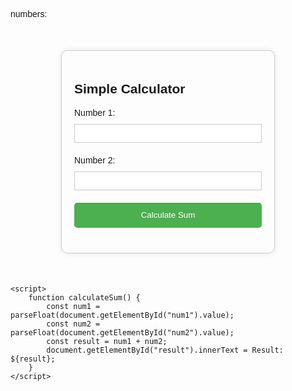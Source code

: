 numbers:
<!DOCTYPE html>
<html>
<head>
    <title>Simple Calculator</title>
    <style>
        body {
            font-family: Arial, sans-serif;
        }
        #calculator {
            width: 300px;
            margin: 50px auto;
            padding: 20px;
            border: 1px solid #ccc;
            border-radius: 10px;
            box-shadow: 0 0 10px rgba(0, 0, 0, 0.1);
        }
        label {
            display: block;
            margin-bottom: 10px;
        }
        input[type="number"] {
            width: 100%;
            height: 30px;
            margin-bottom: 20px;
            padding: 10px;
            border: 1px solid #ccc;
        }
        button {
            width: 100%;
             height: 40px;
            background-color: #4CAF50;
            color: #fff;
            padding: 10px;
            border: none;
            border-radius: 5px;
            cursor: pointer;
        }
        button:hover {
            background-color: #3e8e41;
        }
        #result {
            margin-top: 20px;
            font-size: 24px;
            font-weight: bold;
        }
    </style>
</head>
<body>
    <div id="calculator">
        <h2>Simple Calculator</h2>
        <label for="num1">Number 1:</label>
        <input type="number" id="num1" />
        <label for="num2">Number 2:</label>
        <input type="number" id="num2" />
        <button onclick="calculateSum()">Calculate Sum</button>
        <div id="result"></div>
    </div>

    <script>
        function calculateSum() {
            const num1 = parseFloat(document.getElementById("num1").value);
            const num2 = parseFloat(document.getElementById("num2").value);
            const result = num1 + num2;
            document.getElementById("result").innerText = Result: ${result};
        }
    </script>
</body>
</html>
<script>

